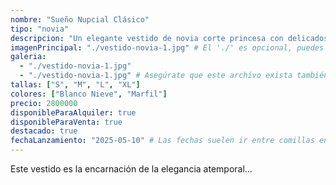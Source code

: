 ```yaml
---
nombre: "Sueño Nupcial Clásico"
tipo: "novia"
descripcion: "Un elegante vestido de novia corte princesa con delicados apliques de encaje y una cola majestuosa. Perfecto para una boda tradicional y romántica en Pereira."
imagenPrincipal: "./vestido-novia-1.jpg" # El './' es opcional, puedes poner solo "vestido-novia-1.jpg"
galeria:
  - "./vestido-novia-1.jpg"
  - "./vestido-novia-1.jpg" # Asegúrate que este archivo exista también
tallas: ["S", "M", "L", "XL"]
colores: ["Blanco Nieve", "Marfil"]
precio: 2800000
disponibleParaAlquiler: true
disponibleParaVenta: true
destacado: true
fechaLanzamiento: "2025-05-10" # Las fechas suelen ir entre comillas en YAML
---
```


Este vestido es la encarnación de la elegancia atemporal...